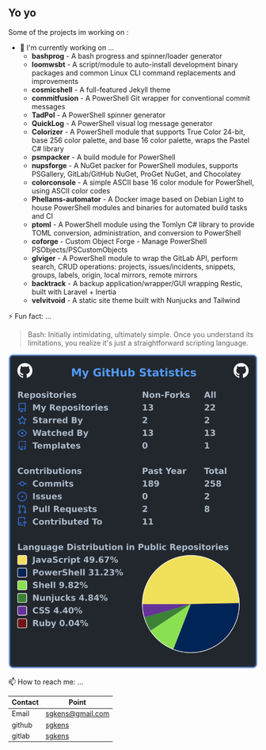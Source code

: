 ## Yo yo

Some of the projects im working on :

- 🔭 I'm currently working on ...
  - **bashprog** - A bash progress and spinner/loader generator
  - **loomwsbt** - A script/module to auto-install development binary packages and common Linux CLI command replacements and improvements
  - **cosmicshell** - A full-featured Jekyll theme
  - **commitfusion** - A PowerShell Git wrapper for conventional commit messages
  - **TadPol** - A PowerShell spinner generator
  - **QuickLog** - A PowerShell visual log message generator
  - **Colorizer** - A PowerShell module that supports True Color 24-bit, base 256 color palette, and base 16 color palette, wraps the Pastel C# library
  - **psmpacker** - A build module for PowerShell
  - **nupsforge** - A NuGet packer for PowerShell modules, supports PSGallery, GitLab/GitHub NuGet, ProGet NuGet, and Chocolatey
  - **colorconsole** - A simple ASCII base 16 color module for PowerShell, using ASCII color codes
  - **Phellams-automator** - A Docker image based on Debian Light to house PowerShell modules and binaries for automated build tasks and CI
  - **ptoml** - A PowerShell module using the Tomlyn C# library to provide TOML conversion, administration, and conversion to PowerShell
  - **coforge** - Custom Object Forge - Manage PowerShell PSObjects/PSCustomObjects
  - **glviger** - A PowerShell module to wrap the GitLab API, perform search, CRUD operations: projects, issues/incidents, snippets, groups, labels, origin, local mirrors, remote mirrors
  - **backtrack** - A backup application/wrapper/GUI wrapping Restic, built with Laravel + Inertia
  - **velvitvoid** - A static site theme built with Nunjucks and Tailwind

⚡ Fun fact: ...

> Bash: Initially intimidating, ultimately simple. Once you understand its limitations, you realize it's just a straightforward scripting language.

![My user statistics](images/userstats.svg)

📫 How to reach me: ...
 
| Contact | Point |
|-|-|
|Email|sgkens@gmail.com|
|github|[sgkens](https://gitlab.com/sgkens)|
|gitlab|[sgkens](https://gitlab.com/sgkens)|

<!--
**sgkens/.github** is a ✨ _special_ ✨ repository because its `profile/README.md` (this file) appears on your GitHub profile.

Here are some ideas to get you started:

- 🔭 I’m currently working on ...
- 🌱 I’m currently learning ...
- 👯 I’m looking to collaborate on ...
- 🤔 I’m looking for help with ...
- 💬 Ask me about ...
- 📫 How to reach me: ...
- ⚡ Fun fact: ...
-->
